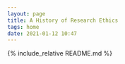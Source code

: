 ```yaml
---
layout: page
title: A History of Research Ethics
tags: home
date: 2021-01-12 10:47
---
```


{% include_relative README.md %}
